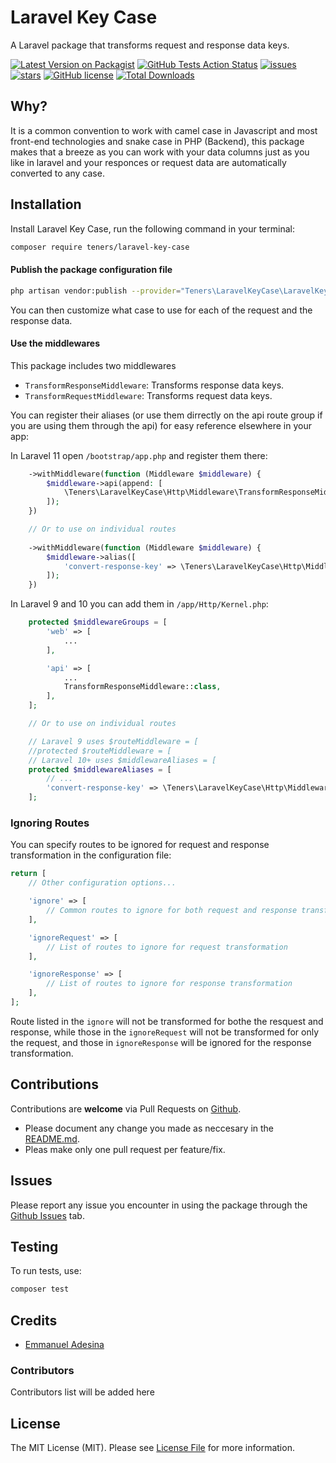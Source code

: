 Laravel Key Case
=
A Laravel package that transforms request and response data keys.

[![Latest Version on Packagist](https://img.shields.io/packagist/v/teners/laravel-key-case.svg?style=flat-square)](https://packagist.org/packages/teners/laravel-key-case)
[![GitHub Tests Action Status](https://img.shields.io/github/actions/workflow/status/Teners-net/laravel-key-case/tests.yml?branch=main&label=Tests)](https://github.com/Teners-net/laravel-key-case/actions?query=workflow%3ATests+branch%3Amain)
[![issues](https://img.shields.io/github/issues/Teners-net/laravel-key-case?style=flat-square)](https://github.com/Teners-net/laravel-key-case/issues)
[![stars](https://img.shields.io/github/stars/Teners-net/laravel-key-case?style=flat-square)](https://github.com/Teners-net/laravel-key-case/issues)
[![GitHub license](https://img.shields.io/github/license/Teners-net/laravel-key-case?style=flat-square)](https://github.com/Teners-net/laravel-key-case/blob/main/LICENSE.md)
[![Total Downloads](https://img.shields.io/packagist/dt/teners/laravel-key-case.svg?style=flat-square)](https://packagist.org/packages/teners/laravel-key-case)


## Why?
It is a common convention to work with camel case in Javascript and most front-end technologies and snake case in PHP (Backend), this package makes that a breeze as you can work with your data columns just as you like in laravel and your responces or request data are automatically converted to any case.

## Installation

Install Laravel Key Case, run the following command in your terminal:

```bash
composer require teners/laravel-key-case
```

#### Publish the package configuration file

```bash
php artisan vendor:publish --provider="Teners\LaravelKeyCase\LaravelKeyCaseServiceProvider" --tag="key-case-config"
```
You can then customize what case to use for each of the request and the response data.

#### Use the middlewares

This package includes two middlewares
- `TransformResponseMiddleware`: Transforms response data keys.
- `TransformRequestMiddleware`: Transforms request data keys.

You can register their aliases (or use them dirrectly on the api route group if you are using them through the api) for easy reference elsewhere in your app:

In Laravel 11 open `/bootstrap/app.php` and register them there:

```php
    ->withMiddleware(function (Middleware $middleware) {
        $middleware->api(append: [
            \Teners\LaravelKeyCase\Http\Middleware\TransformResponseMiddleware:class,
        ]);
    })

    // Or to use on individual routes
    
    ->withMiddleware(function (Middleware $middleware) {
        $middleware->alias([
            'convert-response-key' => \Teners\LaravelKeyCase\Http\Middleware\TransformResponseMiddleware:class,
        ]);
    })
```

In Laravel 9 and 10 you can add them in `/app/Http/Kernel.php`:

```php
    protected $middlewareGroups = [
        'web' => [
            ...
        ],

        'api' => [
            ...
            TransformResponseMiddleware::class,
        ],
    ];

    // Or to use on individual routes

    // Laravel 9 uses $routeMiddleware = [
    //protected $routeMiddleware = [
    // Laravel 10+ uses $middlewareAliases = [
    protected $middlewareAliases = [
        // ...
        'convert-response-key' => \Teners\LaravelKeyCase\Http\Middleware\TransformResponseMiddleware:class,
    ];
```

### Ignoring Routes
You can specify routes to be ignored for request and response transformation in the configuration file:

```php
return [
    // Other configuration options...

    'ignore' => [
        // Common routes to ignore for both request and response transformation
    ],

    'ignoreRequest' => [
        // List of routes to ignore for request transformation
    ],

    'ignoreResponse' => [
        // List of routes to ignore for response transformation
    ],
];
```

Route listed in the `ignore` will not be transformed for bothe the resquest and response, while those in the `ignoreRequest` will not be transformed for only the request, and those in `ignoreResponse` will be ignored for the response transformation.

## Contributions
Contributions are **welcome** via Pull Requests on [Github](https://github.com/Teners-net/laravel-key-case).
- Please document any change you made as neccesary in the [README.md](README.md).
- Pleas make only one pull request per feature/fix.

## Issues
Please report any issue you encounter in using the package through the [Github Issues](https://github.com/Teners-net/laravel-key-case/issues) tab.

## Testing
To run tests, use:

``` bash
composer test
```

## Credits

- [Emmanuel Adesina](https://github.com/ThePlatinum)

### Contributors

Contributors list will be added here

## License

The MIT License (MIT). Please see [License File](LICENSE.md) for more information.